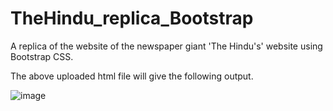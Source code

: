 # TheHindu_replica_Bootstrap
A replica of the website of the newspaper giant 'The Hindu's' website using Bootstrap CSS.

The above uploaded html file will give the following output.

![image](https://user-images.githubusercontent.com/61089784/131538416-5f6eea7e-f282-4d42-9c66-e8666b4ac449.png)
